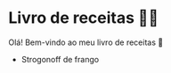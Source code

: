# Livro de receitas :man_cook:

Olá! Bem-vindo ao meu livro de receitas :wave:

- Strogonoff de frango

